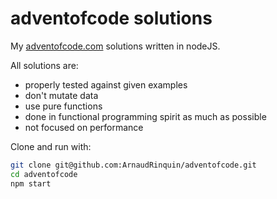 # adventofcode solutions

My [adventofcode.com](http://adventofcode.com) solutions written in nodeJS.

All solutions are:

* properly tested against given examples
* don't mutate data
* use pure functions
* done in functional programming spirit as much as possible
* not focused on performance

Clone and run with:

```bash
git clone git@github.com:ArnaudRinquin/adventofcode.git
cd adventofcode
npm start
```
